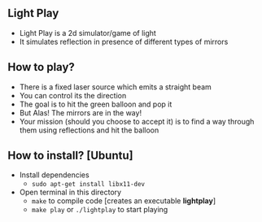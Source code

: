 ## Light Play
* Light Play is a 2d simulator/game of light
* It simulates reflection in presence of different types of mirrors

## How to play?
* There is a fixed laser source which emits a straight beam
* You can control its the direction
* The goal is to hit the green balloon and pop it
* But Alas! The mirrors are in the way!
* Your mission (should you choose to accept it) is to find a way through them using reflections and hit the balloon

## How to install? [Ubuntu]
* Install dependencies
    * `sudo apt-get install libx11-dev`
* Open terminal in this directory
    * `make` to compile code [creates an executable **lightplay**]
    * `make play` or `./lightplay` to start playing

